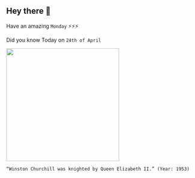 ## Hey there 👋
Have an amazing `Monday` ⚡⚡⚡

Did you know Today on `24th of April`
 
 [<img src="https://1d4vws37vmp124vlehygoxxd-wpengine.netdna-ssl.com/wp-content/uploads/2017/04/QE2-W-WSC-II.jpg" width="300" />](https://www.history.com/this-day-in-history/churchill-knighted#:~:text=Winston%20Leonard%20Spencer%20Churchill%2C%20the,his%20father's%20death%20in%201895.) 
 ```
“Winston Churchill was knighted by Queen Elizabeth II.” (Year: 1953)
```
